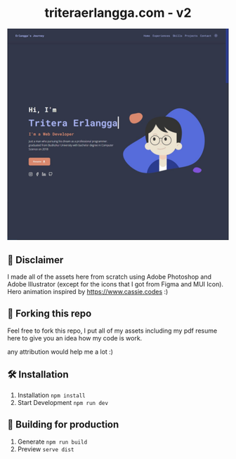 <div align='center'><h1>triteraerlangga.com - v2</h1></div>

![hero](https://github.com/troy213/portfolio-v2/blob/media/media/hero.jpg)

## 🚨 Disclaimer

I made all of the assets here from scratch using Adobe Photoshop and Adobe Illustrator (except for the icons that I got from Figma and MUI Icon). Hero animation inspired by https://www.cassie.codes :)

## 🍴 Forking this repo

Feel free to fork this repo, I put all of my assets including my pdf resume here to give you an idea how my code is work.

any attribution would help me a lot :)

## 🛠 Installation

1. Installation
   `npm install`
2. Start Development
   `npm run dev`

## 🚀 Building for production

1. Generate
   `npm run build`
2. Preview
   `serve dist`
